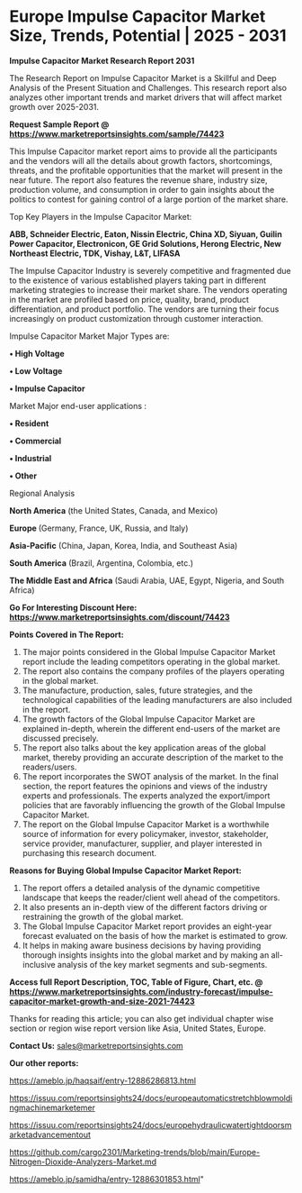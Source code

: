 # Europe Impulse Capacitor Market Size, Trends, Potential | 2025 - 2031

<strong>Impulse Capacitor Market Research Report 2031</strong>

The Research Report on Impulse Capacitor Market is a Skillful and Deep Analysis of the Present Situation and Challenges. This research report also analyzes other important trends and market drivers that will affect market growth over 2025-2031.

<strong>Request Sample Report @ <a href=https://www.marketreportsinsights.com/sample/74423>https://www.marketreportsinsights.com/sample/74423</a></strong>

This Impulse Capacitor market report aims to provide all the participants and the vendors will all the details about growth factors, shortcomings, threats, and the profitable opportunities that the market will present in the near future. The report also features the revenue share, industry size, production volume, and consumption in order to gain insights about the politics to contest for gaining control of a large portion of the market share.

Top Key Players in the Impulse Capacitor Market:

<strong>ABB, Schneider Electric, Eaton, Nissin Electric, China XD, Siyuan, Guilin Power Capacitor, Electronicon, GE Grid Solutions, Herong Electric, New Northeast Electric, TDK, Vishay, L&T, LIFASA</strong>

The Impulse Capacitor Industry is severely competitive and fragmented due to the existence of various established players taking part in different marketing strategies to increase their market share. The vendors operating in the market are profiled based on price, quality, brand, product differentiation, and product portfolio. The vendors are turning their focus increasingly on product customization through customer interaction.

Impulse Capacitor Market Major Types are:

<strong>• High Voltage

• Low Voltage

• Impulse Capacitor</strong>

Market Major end-user applications :

<strong>• Resident

• Commercial

• Industrial

• Other</strong>

Regional Analysis

</u><strong><b>North America</b></strong> (the United States, Canada, and Mexico)

<strong><b>Europe </b></strong>(Germany, France, UK, Russia, and Italy)

<strong><b>Asia-Pacific</b></strong> (China, Japan, Korea, India, and Southeast Asia)

<strong><b>South America</b></strong> (Brazil, Argentina, Colombia, etc.)

<strong><b>The Middle East and Africa</b></strong> (Saudi Arabia, UAE, Egypt, Nigeria, and South Africa)

<strong>Go For Interesting Discount Here: <a href=https://www.marketreportsinsights.com/discount/74423>https://www.marketreportsinsights.com/discount/74423</a></strong>

<strong>Points Covered in The Report:</strong>
<ol>
  <li>The major points considered in the Global Impulse Capacitor Market report include the leading competitors operating in the global market.</li>
  <li>The report also contains the company profiles of the players operating in the global market.</li>
  <li>The manufacture, production, sales, future strategies, and the technological capabilities of the leading manufacturers are also included in the report.</li>
  <li>The growth factors of the Global Impulse Capacitor Market are explained in-depth, wherein the different end-users of the market are discussed precisely.</li>
  <li>The report also talks about the key application areas of the global market, thereby providing an accurate description of the market to the readers/users.</li>
  <li>The report incorporates the SWOT analysis of the market. In the final section, the report features the opinions and views of the industry experts and professionals. The experts analyzed the export/import policies that are favorably influencing the growth of the Global Impulse Capacitor Market.</li>
  <li>The report on the Global Impulse Capacitor Market is a worthwhile source of information for every policymaker, investor, stakeholder, service provider, manufacturer, supplier, and player interested in purchasing this research document.</li>
</ol>
<strong>Reasons for Buying Global Impulse Capacitor Market Report:</strong>

<ol>
  <li>The report offers a detailed analysis of the dynamic competitive landscape that keeps the reader/client well ahead of the competitors.</li>
  <li>It also presents an in-depth view of the different factors driving or restraining the growth of the global market.</li>
  <li>The Global Impulse Capacitor Market report provides an eight-year forecast evaluated on the basis of how the market is estimated to grow.</li>
  <li>It helps in making aware business decisions by having providing thorough insights insights into the global market and by making an all-inclusive analysis of the key market segments and sub-segments.</li>
</ol>
<strong>Access full Report Description, TOC, Table of Figure, Chart, etc. @ <a href=https://www.marketreportsinsights.com/industry-forecast/impulse-capacitor-market-growth-and-size-2021-74423>https://www.marketreportsinsights.com/industry-forecast/impulse-capacitor-market-growth-and-size-2021-74423</a></strong>


Thanks for reading this article; you can also get individual chapter wise section or region wise report version like Asia, United States, Europe.

<strong>Contact Us:</strong>
sales@marketreportsinsights.com

<strong>Our other reports:</strong>

<a href=https://ameblo.jp/haqsaif/entry-12886286813.html>https://ameblo.jp/haqsaif/entry-12886286813.html</a>

<a href=https://issuu.com/reportsinsights24/docs/europeautomaticstretchblowmoldingmachinemarketemer>https://issuu.com/reportsinsights24/docs/europeautomaticstretchblowmoldingmachinemarketemer</a>

<a href=https://issuu.com/reportsinsights24/docs/europehydraulicwatertightdoorsmarketadvancementout>https://issuu.com/reportsinsights24/docs/europehydraulicwatertightdoorsmarketadvancementout</a>

<a href=https://github.com/cargo2301/Marketing-trends/blob/main/Europe-Nitrogen-Dioxide-Analyzers-Market.md>https://github.com/cargo2301/Marketing-trends/blob/main/Europe-Nitrogen-Dioxide-Analyzers-Market.md</a>

<a href=https://ameblo.jp/samidha/entry-12886301853.html>https://ameblo.jp/samidha/entry-12886301853.html</a>"
